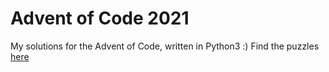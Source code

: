# Advent of Code 2021
My solutions for the Advent of Code, written in Python3 :)
Find the puzzles [here](https://adventofcode.com/2021)
